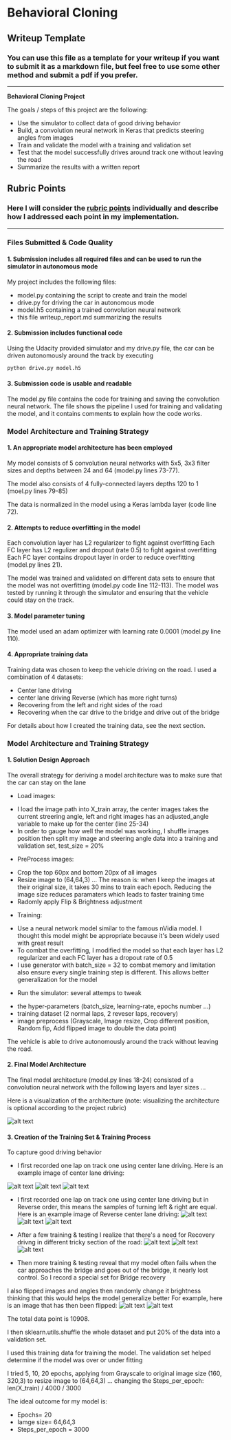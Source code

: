 # **Behavioral Cloning** 

## Writeup Template

### You can use this file as a template for your writeup if you want to submit it as a markdown file, but feel free to use some other method and submit a pdf if you prefer.

---

**Behavioral Cloning Project**

The goals / steps of this project are the following:
* Use the simulator to collect data of good driving behavior
* Build, a convolution neural network in Keras that predicts steering angles from images
* Train and validate the model with a training and validation set
* Test that the model successfully drives around track one without leaving the road
* Summarize the results with a written report


[//]: # (Image References)

[image1]: https://github.com/Van-Vu/car-behavioral-cloning/blob/master/Images/Center/left_2018_08_02_20_32_49_865.jpg "Center Driving"
[image2]: https://github.com/Van-Vu/car-behavioral-cloning/blob/master/Images/Center/center_2018_08_02_20_32_49_865.jpg "Center Driving"
[image3]: https://github.com/Van-Vu/car-behavioral-cloning/blob/master/Images/Center/right_2018_08_02_20_32_49_865.jpg "Center Driving"
[image4]: https://github.com/Van-Vu/car-behavioral-cloning/blob/master/Images/Center_Reverse/left_2018_08_02_19_56_39_523.jpg "Center Driving"
[image5]: https://github.com/Van-Vu/car-behavioral-cloning/blob/master/Images/Center_Reverse/center_2018_08_02_19_56_39_523.jpg "Center Driving"
[image6]: https://github.com/Van-Vu/car-behavioral-cloning/blob/master/Images/Center_Reverse/right_2018_08_02_19_56_39_523.jpg "Center Driving"
[image7]: https://github.com/Van-Vu/car-behavioral-cloning/blob/master/Images/Recovery/left_2018_08_02_20_12_49_759.jpg "Recovery Driving"
[image8]: https://github.com/Van-Vu/car-behavioral-cloning/blob/master/Images/Recovery/center_2018_08_02_20_12_49_759.jpg "Recovery Driving"
[image9]: https://github.com/Van-Vu/car-behavioral-cloning/blob/master/Images/Recovery/right_2018_08_02_20_12_49_759.jpg "Recovery Driving"

## Rubric Points
### Here I will consider the [rubric points](https://review.udacity.com/#!/rubrics/432/view) individually and describe how I addressed each point in my implementation.  

---
### Files Submitted & Code Quality

#### 1. Submission includes all required files and can be used to run the simulator in autonomous mode

My project includes the following files:
* model.py containing the script to create and train the model
* drive.py for driving the car in autonomous mode
* model.h5 containing a trained convolution neural network 
* this file writeup_report.md summarizing the results

#### 2. Submission includes functional code
Using the Udacity provided simulator and my drive.py file, the car can be driven autonomously around the track by executing 
```sh
python drive.py model.h5
```

#### 3. Submission code is usable and readable

The model.py file contains the code for training and saving the convolution neural network. The file shows the pipeline I used for training and validating the model, and it contains comments to explain how the code works.

### Model Architecture and Training Strategy

#### 1. An appropriate model architecture has been employed

My model consists of 5 convolution neural networks with 5x5, 3x3 filter sizes and depths between 24 and 64 (model.py lines 73-77). 

The model also consists of 4 fully-connected layers depths 120 to 1 (moel.py lines 79-85)

The data is normalized in the model using a Keras lambda layer (code line 72). 

#### 2. Attempts to reduce overfitting in the model
Each convolution layer has L2 regularizer to fight against overfitting
Each FC layer has L2 regulizer and dropout (rate 0.5) to fight against overfitting
Each FC layer contains dropout layer in order to reduce overfitting (model.py lines 21). 

The model was trained and validated on different data sets to ensure that the model was not overfitting (model.py code line 112-113). The model was tested by running it through the simulator and ensuring that the vehicle could stay on the track.

#### 3. Model parameter tuning

The model used an adam optimizer with learning rate 0.0001 (model.py line 110).

#### 4. Appropriate training data

Training data was chosen to keep the vehicle driving on the road. I used a combination of 4 datasets:
- Center lane driving
- center lane driving Reverse (which has more right turns)
- Recovering from the left and right sides of the road
- Recovering when the car drive to the bridge and drive out of the bridge

For details about how I created the training data, see the next section. 

### Model Architecture and Training Strategy

#### 1. Solution Design Approach

The overall strategy for deriving a model architecture was to make sure that the car can stay on the lane

- Load images:
+ I load the image path into X_train array, the center images takes the current streering angle, left and right images has an adjusted_angle variable to make up for the center (line 25-34)
+ In order to gauge how well the model was working, I shuffle images position then split my image and steering angle data into a training and validation set, test_size = 20%

- PreProcess images:
+ Crop the top 60px and bottom 20px of all images
+ Resize image to (64,64,3) ... The reason is: when I keep the images at their original size, it takes 30 mins to train each epoch. Reducing the image size reduces paramaters which leads to faster training time
+ Radomly apply Flip & Brightness adjustment

- Training:
+ Use a neural network model similar to the famous nVidia model. I thought this model might be appropriate because it's been widely used with great result
+ To combat the overfitting, I modified the model so that each layer has L2 regularizer and each FC layer has a dropout rate of 0.5
+ I use generator with batch_size = 32 to combat memory and limitation also ensure every single training step is different. This allows better generalization for the model

- Run the simulator: several attemps to tweak 
+ the hyper-parameters (batch_size, learning-rate, epochs number ...)
+ training dataset (2 normal laps, 2 reveser laps, recovery)
+ image preprocess (Grayscale, Image resize, Crop different position, Random fip, Add flipped image to double the data point)

The vehicle is able to drive autonomously around the track without leaving the road.

#### 2. Final Model Architecture

The final model architecture (model.py lines 18-24) consisted of a convolution neural network with the following layers and layer sizes ...

Here is a visualization of the architecture (note: visualizing the architecture is optional according to the project rubric)

![alt text][image1]

#### 3. Creation of the Training Set & Training Process
To capture good driving behavior
- I first recorded one lap on track one using center lane driving. Here is an example image of center lane driving:

![alt text][image1] ![alt text][image2] ![alt text][image3]

- I first recorded one lap on track one using center lane driving but in Reverse order, this means the samples of turning left & right are equal. Here is an example image of Reverse center lane driving:
![alt text][image4] ![alt text][image5] ![alt text][image6]

- After a few training & testing I realize that there's a need for Recovery drivng in different tricky section of the road:
![alt text][image7] ![alt text][image8] ![alt text][image9]

- Then more training & testing reveal that my model often fails when the car approaches the bridge and goes out of the bridge, it nearly lost control. So I record a special set for Bridge recovery

I also flipped images and angles then randomly change it brightness thinking that this would helps the model generalize better
For example, here is an image that has then been flipped:
![alt text][image6]
![alt text][image7]

The total data point is 10908. 

I then sklearn.utils.shuffle the whole dataset and put 20% of the data into a validation set.

I used this training data for training the model. The validation set helped determine if the model was over or under fitting

I tried 5, 10, 20 epochs, applying from Grayscale to original image size (160, 320,3) to resize image to (64,64,3) ... changing the Steps_per_epoch: len(X_train) / 4000 / 3000

The ideal outcome for my model is:
- Epochs= 20
- Iamge size= 64,64,3
- Steps_per_epoch = 3000